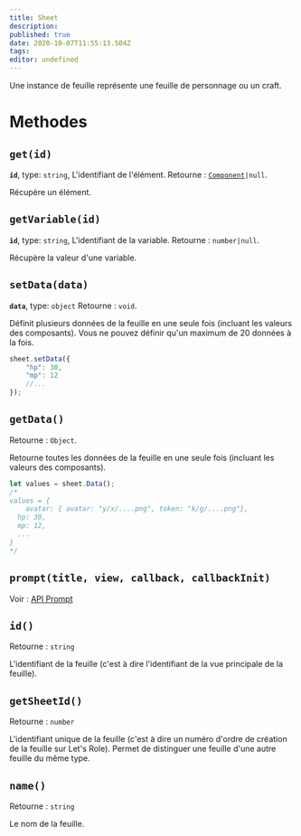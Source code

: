```yaml
---
title: Sheet
description: 
published: true
date: 2020-10-07T11:55:13.504Z
tags: 
editor: undefined
---
```


Une instance de feuille représente une feuille de personnage ou un craft.

# Methodes

## `get(id)`
**`id`**, type: `string`, L'identifiant de l'élément.
Retourne : [`Component`](/fr/system-builder/scripting/component)`|null`.

Récupère un élément.

## `getVariable(id)`
**`id`**, type: `string`, L'identifiant de la variable.
Retourne : `number|null`.

Récupère la valeur d'une variable.

## `setData(data)`
**`data`**, type: `object`
Retourne : `void`.

Définit plusieurs données de la feuille en une seule fois (incluant les valeurs des composants).
Vous ne pouvez définir qu'un maximum de 20 données à la fois.
```javascript
sheet.setData({
    "hp": 30,
    "mp": 12
    //...
});
```

## `getData()`
Retourne : `Object`.

Retourne toutes les données de la feuille en une seule fois (incluant les valeurs des composants).
```javascript
let values = sheet.Data();
/* 
values = { 
	avatar: { avatar: "y/x/....png", token: "k/g/....png"},
  hp: 30,
  mp: 12,
  ...
}
*/
```

## `prompt(title, view, callback, callbackInit)`
Voir : [API Prompt](/fr/system-builder/scripting/prompt)

## `id()`
Retourne : `string`

L'identifiant de la feuille (c'est à dire l'identifiant de la vue principale de la feuille).

## `getSheetId()`
Retourne : `number`

L'identifiant unique de la feuille (c'est à dire un numéro d'ordre de création de la feuille sur Let's Role). Permet de distinguer une feuille d'une autre feuille du même type.

## `name()`
Retourne : `string`

Le nom de la feuille.